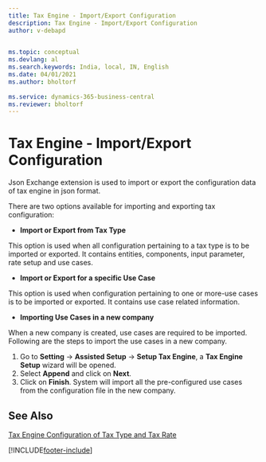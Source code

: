 ```yaml
---
title: Tax Engine - Import/Export Configuration
description: Tax Engine - Import/Export Configuration
author: v-debapd

    
ms.topic: conceptual
ms.devlang: al
ms.search.keywords: India, local, IN, English
ms.date: 04/01/2021
ms.author: bholtorf
   
ms.service: dynamics-365-business-central
ms.reviewer: bholtorf
---
```

# Tax Engine - Import/Export Configuration


Json Exchange extension is used to import or export the configuration data of tax engine in json format.

There are two options available for importing and exporting tax configuration:

- **Import or Export from Tax Type**

This option is used when all configuration pertaining to a tax type is to be imported or exported. It contains entities, components, input parameter, rate setup and use cases.

- **Import or Export for a specific Use Case**

This option is used when configuration pertaining to one or more-use cases is to be imported or exported. It contains use case related information.

- **Importing Use Cases in a new company**

When a new company is created, use cases are required to be imported. Following are the steps to import the use cases in a new company.
1. Go to **Setting** -> **Assisted Setup** -> **Setup Tax Engine**, a **Tax Engine Setup** wizard will be opened.
2. Select **Append** and click on **Next**.
3. Click on **Finish**. System will import all the pre-configured use cases from the configuration file in the new company.


## See Also  
 [Tax Engine Configuration of Tax Type and Tax Rate](TaxEngine-003-Tax-Configuration.md)












































[!INCLUDE[footer-include](../../includes/footer-banner.md)]
